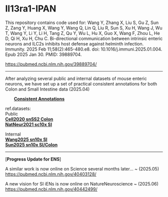 # Il13ra1-IPAN

This repository contains code used for: Wang Y, Zhang X, Liu S, Gu Z, Sun Z, Zang Y, Huang X, Wang Y, Wang Q, Lin Q, Liu R, Sun S, Xu H, Wang J, Wu T, Wang Y, Li Y, Li H, Tang Z, Qu Y, Wu L, Hu X, Guo X, Wang F, Zhou L, He D, Qi H, Xu H, Chu C. Bi-directional communication between intrinsic enteric neurons and ILC2s inhibits host defense against helminth infection. Immunity. 2025 Feb 11;58(2):465-480.e8. doi: 10.1016/j.immuni.2025.01.004. Epub 2025 Jan 30. PMID: 39889704.
     
https://pubmed.ncbi.nlm.nih.gov/39889704/        
           
                      
***          
          
After analyzing several public and internal datasets of mouse enteric neurons, we have set up a set of practical consistent annotations for both Colon and Small Intestine data (2025.04)                
           
&emsp;&emsp;<a href="https://github.com/Ruismart/Il13ra1-IPAN/blob/main/Anno_consist.md" target="_blank">**Consistent Annotations**</a>
        
ref.datasets:          
Public       
[**Cell2020 snSS2 Colon**](https://pubmed.ncbi.nlm.nih.gov/32888429/)           
[**NatNeur2021 sc10x SI**](https://pubmed.ncbi.nlm.nih.gov/33288908/)       
                 
Internal          
[**Wang2025 sn10x SI**](https://pubmed.ncbi.nlm.nih.gov/39889704/)           
[**Sun2025 sn10x SI/Colon**](https://pubmed.ncbi.nlm.nih.gov/40178975/)
             

***          
[**Progress Update for ENS**]

A similar work is now online on Science several months later... ~ (2025.05)                  
https://pubmed.ncbi.nlm.nih.gov/40403128/            

A new vision for SI iENs is now online on NatureNeuroscience ~ (2025.06)        
https://pubmed.ncbi.nlm.nih.gov/40442499/

